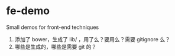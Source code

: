 # fe-demo
Small demos for front-end techniques


1. 添加了 bower，生成了 lib/ ，用了么？要用么？需要 gitignore 么？
2. 哪些是生成的，哪些是需要 git 的？


